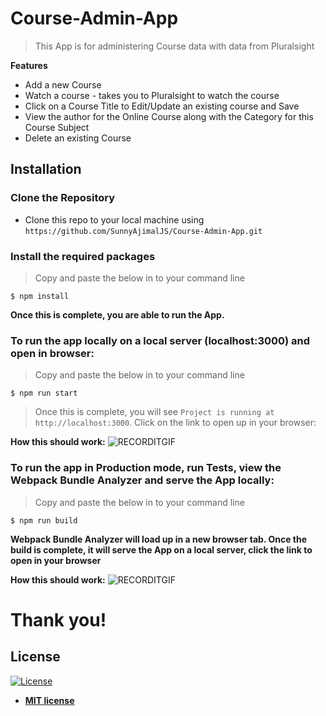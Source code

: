 # Course-Admin-App
> This App is for administering Course data with data from Pluralsight

**Features**
- Add a new Course
- Watch a course - takes you to Pluralsight to watch the course
- Click on a Course Title to Edit/Update an existing course and Save
- View the author for the Online Course along with the Category for this Course Subject
- Delete an existing Course

## Installation

### Clone the Repository
- Clone this repo to your local machine using `https://github.com/SunnyAjimalJS/Course-Admin-App.git`

### Install the required packages
> Copy and paste the below in to your command line

```shell
$ npm install 
```

**Once this is complete, you are able to run the App.** 

### To run the app locally on a local server (localhost:3000) and open in browser: 
> Copy and paste the below in to your command line

```shell
$ npm run start  
```

> Once this is complete, you will see `Project is running at http://localhost:3000`. Click on the link to open up in your browser: 

**How this should work:**
![RECORDITGIF](http://g.recordit.co/oIDFayEyLY.gif)

### To run the app in Production mode, run Tests, view the Webpack Bundle Analyzer and serve the App locally: 
> Copy and paste the below in to your command line

```shell
$ npm run build  
```
**Webpack Bundle Analyzer will load up in a new browser tab. Once the build is complete, it will serve the App on a local server, click the link to open in your browser**

**How this should work:**
![RECORDITGIF](http://g.recordit.co/RVsz1jVSNS.gif)

# Thank you!

## License

[![License](http://img.shields.io/:license-mit-blue.svg?style=flat-square)](http://badges.mit-license.org)

- **[MIT license](http://opensource.org/licenses/mit-license.php)**
